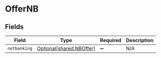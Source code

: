 # OfferNB


## Fields

| Field                                                      | Type                                                       | Required                                                   | Description                                                |
| ---------------------------------------------------------- | ---------------------------------------------------------- | ---------------------------------------------------------- | ---------------------------------------------------------- |
| `netbanking`                                               | [Optional[shared.NBOffer]](../../models/shared/nboffer.md) | :heavy_minus_sign:                                         | N/A                                                        |